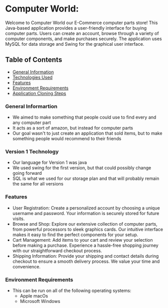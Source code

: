 # Computer World:
Welcome to Computer World our E-Commerce computer parts store! This Java-based application provides a user-friendly interface for buying computer parts. Users can create an account, browse through a variety of computer components, and make purchases securely. The application uses MySQL for data storage and Swing for the graphical user interface.

## Table of Contents
- [General Information](https://github.com/brodeymc/Team10Project/blob/main/Implementation.md#general-informartion)
- [Technologies Used](https://github.com/brodeymc/Team10Project/blob/main/Implementation.md#version-1-technology)
- [Features](https://github.com/brodeymc/Team10Project/blob/main/Implementation.md#features)
- [Environment Requirements](https://github.com/brodeymc/Team10Project/blob/main/Implementation.md#environment-requirements)
- [Application Cloning Steps]()

### General Informartion
- We aimed to make something that people could use to find every and any computer part
- It acts as a sort of amazon, but instead for computer parts
- Our goal wasn't to just create an application that sold items, but to make something people would recommend to their friends

### Version 1 Technology
- Our language for Version 1 was java
- We used swing for the first version, but that could possibly change going forward
- SQL is what we used for our storage plan and that will probably remain the same for all versions

### Features
- User Registration: Create a personalized account by choosing a unique username and password. Your information is securely stored for future visits.
- Browse and Shop: Explore our extensive collection of computer parts, from powerful processors to sleek graphics cards. Our intuitive interface makes it easy to find the perfect components for your setup.
- Cart Management: Add items to your cart and review your selection before making a purchase. Experience a hassle-free shopping journey with our straightforward checkout process.
- Shipping Information: Provide your shipping and contact details during checkout to ensure a smooth delivery process. We value your time and convenience.

### Environment Requirements
- This can be run on all of the following operating systems:
  - Apple macOs
  - Microsoft Windows

